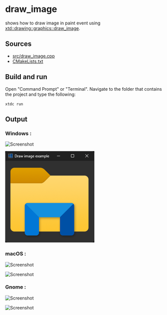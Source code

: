 # draw_image

shows how to draw image in paint event using [xtd::drawing::graphics::draw_image](https://gammasoft71.github.io/xtd/reference_guides/latest/classxtd_1_1drawing_1_1graphics.html#aca14d418dfc8999e4a59092bcc902637).

## Sources

* [src/draw_image.cpp](src/draw_image.cpp)
* [CMakeLists.txt](CMakeLists.txt)

## Build and run

Open "Command Prompt" or "Terminal". Navigate to the folder that contains the project and type the following:

```shell
xtdc run
```

## Output

### Windows :

![Screenshot](../../../../docs/pictures/examples/draw_image_w.png)

![Screenshot](../../../../docs/pictures/examples/draw_image_wd.png)

### macOS :

![Screenshot](../../../../docs/pictures/examples/draw_image_m.png)

![Screenshot](../../../../docs/pictures/examples/draw_image_md.png)

### Gnome :

![Screenshot](../../../../docs/pictures/examples/draw_image_g.png)

![Screenshot](../../../../docs/pictures/examples/draw_image_gd.png)
